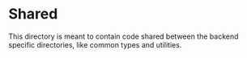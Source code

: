 Shared
======

This directory is meant to contain code shared between the backend specific directories, like common types and utilities.
